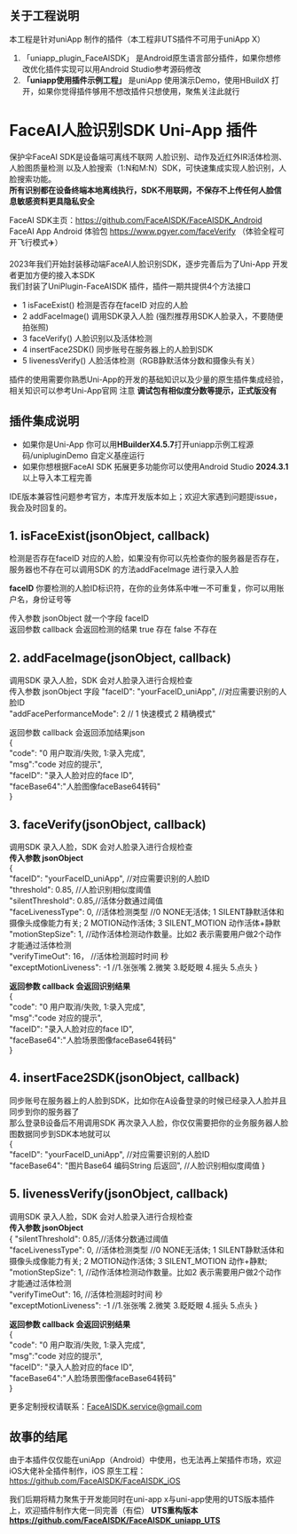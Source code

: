 ## 关于工程说明
  本工程是针对uniApp 制作的插件（本工程非UTS插件不可用于uniApp X）

  1. 「uniapp_plugin_FaceAISDK」 是Android原生语言部分插件，如果你想修改优化插件实现可以用Android Studio参考源码修改
  2. **「uniapp使用插件示例工程」** 是uniApp 使用演示Demo，使用HBuildX 打开，如果你觉得插件够用不想改插件只想使用，聚焦关注此就行

   
# FaceAI人脸识别SDK Uni-App 插件

保护伞FaceAI SDK是设备端可离线不联网 人脸识别、动作及近红外IR活体检测、人脸图质量检测
以及人脸搜索（1:N和M:N）SDK，可快速集成实现人脸识别，人脸搜索功能。  
**所有识别都在设备终端本地离线执行，SDK不用联网，不保存不上传任何人脸信息敏感资料更具隐私安全**  

FaceAI SDK主页：https://github.com/FaceAISDK/FaceAISDK_Android   
FaceAI App Android 体验包 https://www.pgyer.com/faceVerify （体验全程可开飞行模式✈️）  
 
2023年我们开始封装移动端FaceAI人脸识别SDK，逐步完善后为了Uni-App 开发者更加方便的接入本SDK  
我们封装了UniPlugin-FaceAISDK 插件，插件一期共提供4个方法接口
  - 1  isFaceExist()      检测是否存在faceID 对应的人脸
  - 2  addFaceImage()     调用SDK录入人脸 (强烈推荐用SDK人脸录入，不要随便拍张照)
  - 3  faceVerify()       人脸识别以及活体检测
  - 4  insertFace2SDK()   同步账号在服务器上的人脸到SDK
  - 5  livenessVerify()   人脸活体检测（RGB静默活体分数和摄像头有关）

插件的使用需要你熟悉Uni-App的开发的基础知识以及少量的原生插件集成经验，相关知识可以参考Uni-App官网
注意 **调试包有相似度分数等提示，正式版没有**

## 插件集成说明
- 如果你是Uni-App 你可以用**HBuilderX4.5.7**打开uniapp示例工程源码/unipluginDemo 自定义基座运行
- 如果你想根据FaceAI SDK 拓展更多功能你可以使用Android Studio **2024.3.1**以上导入本工程完善

IDE版本兼容性问题参考官方，本库开发版本如上；欢迎大家遇到问题提issue，我会及时回复的。
 
## 1. isFaceExist(jsonObject, callback)
检测是否存在faceID 对应的人脸，如果没有你可以先检查你的服务器是否存在，服务器也不存在可以调用SDK
的方法addFaceImage 进行录入人脸

**faceID** 你要检测的人脸ID标识符，在你的业务体系中唯一不可重复，你可以用账户名，身份证号等  

传入参数 jsonObject 就一个字段 faceID  
返回参数 callback 会返回检测的结果 true 存在 false 不存在  

## 2. addFaceImage(jsonObject, callback)
调用SDK 录入人脸，SDK 会对人脸录入进行合规检查  
传入参数 jsonObject 字段 
"faceID": "yourFaceID_uniApp", //对应需要识别的人脸ID  
"addFacePerformanceMode": 2   // 1 快速模式  2 精确模式"

返回参数 callback 会返回添加结果json  
{  
    "code": "0 用户取消/失败,  1:录入完成",  
    "msg":"code 对应的提示",  
    "faceID": "录入人脸对应的face ID",  
    "faceBase64":"人脸图像faceBase64转码"  
}  


## 3. faceVerify(jsonObject, callback)
调用SDK 录入人脸，SDK 会对人脸录入进行合规检查  
**传入参数 jsonObject**  
{  
   "faceID": "yourFaceID_uniApp", //对应需要识别的人脸ID  
   "threshold": 0.85, //人脸识别相似度阈值  
   "silentThreshold": 0.85,//活体分数通过阈值  
   "faceLivenessType": 0, //活体检测类型   //0 NONE无活体;  1 SILENT静默活体和摄像头成像能力有关;   2 MOTION动作活体;   3 SILENT_MOTION 动作活体+静默  
   "motionStepSize": 1, //动作活体检测动作数量。比如2 表示需要用户做2个动作才能通过活体检测  
   "verifyTimeOut": 16， //活体检测超时时间 秒  
   "exceptMotionLiveness": -1  //1.张张嘴 2.微笑 3.眨眨眼 4.摇头 5.点头
}

**返回参数 callback 会返回识别结果**   
{  
   "code": "0 用户取消/失败,  1:录入完成",  
   "msg":"code 对应的提示",  
   "faceID": "录入人脸对应的face ID",  
   "faceBase64":"人脸场景图像faceBase64转码"  
}

## 4. insertFace2SDK(jsonObject, callback) 
同步账号在服务器上的人脸到SDK，比如你在A设备登录的时候已经录入人脸并且同步到你的服务器了    
那么登录B设备后不用调用SDK 再次录入人脸，你仅仅需要把你的业务服务器人脸图数据同步到SDK本地就可以  
{  
  "faceID": "yourFaceID_uniApp", //对应需要识别的人脸ID  
  "faceBase64": "图片Base64 编码String 后返回", //人脸识别相似度阈值
}

## 5. livenessVerify(jsonObject, callback)
调用SDK 录入人脸，SDK 会对人脸录入进行合规检查  
**传入参数 jsonObject**  
{
  "silentThreshold": 0.85,//活体分数通过阈值  
  "faceLivenessType": 0, //活体检测类型   //0 NONE无活体;  1 SILENT静默活体和摄像头成像能力有关;   2 MOTION动作活体;   3 SILENT_MOTION 动作+静默;  
  "motionStepSize": 1, //动作活体检测动作数量。比如2 表示需要用户做2个动作才能通过活体检测  
  "verifyTimeOut": 16, //活体检测超时时间 秒  
  "exceptMotionLiveness": -1  //1.张张嘴 2.微笑 3.眨眨眼 4.摇头 5.点头
}

**返回参数 callback 会返回识别结果**   
{  
  "code": "0 用户取消/失败,  1:录入完成",  
  "msg":"code 对应的提示",  
  "faceID": "录入人脸对应的face ID",  
  "faceBase64":"人脸场景图像faceBase64转码"  
}

更多定制授权请联系：FaceAISDK.service@gmail.com

## 故事的结尾

由于本插件仅仅能在uniApp（Android）中使用，也无法再上架插件市场，欢迎iOS大佬补全插件制作，iOS 原生工程：https://github.com/FaceAISDK/FaceAISDK_iOS
  
我们后期将精力聚焦于开发能同时在uni-app x与uni-app使用的UTS版本插件上，欢迎插件制作大佬一同完善（有偿）
**UTS重构版本 https://github.com/FaceAISDK/FaceAISDK_uniapp_UTS**
